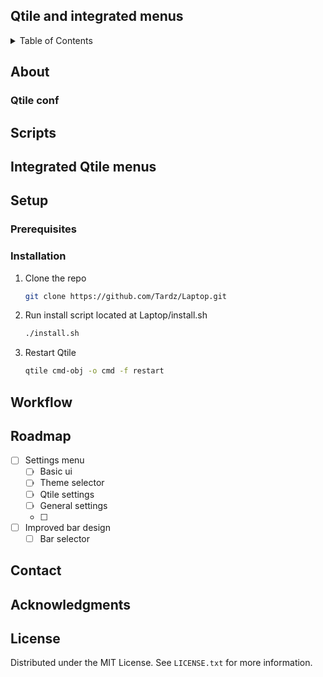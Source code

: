 <a name="readme-top"></a>
<!-- ABOUT THE PROJECT -->
## Qtile and integrated menus
<!-- TABLE OF CONTENTS -->
<details>
  <summary>Table of Contents</summary>
  <ol>
    <li>
      <a href="#About">About</a>
      <ul>
        <li><a href="#QtileConf">Qtile conf</a></li>
        <li><a href="#Scripts">Scripts</a></li>
        <li><a href="#Menus">Integrated Qtile menus</a></li>
      </ul>
    </li>
    <li>
      <a href="#getting-started">Setup</a>
      <ul>
        <li><a href="#prerequisites">Prerequisites</a></li>
        <li><a href="#installation">Installation</a></li>
      </ul>
    </li>
    <li><a href="#usage">Usage</a></li>
    <li><a href="#roadmap">Roadmap</a></li>
    <li><a href="#license">License</a></li>
    <li><a href="#contact">Contact</a></li>
    <li><a href="#acknowledgments">Acknowledgments</a></li>
  </ol>
</details>

## About

### Qtile conf

## Scripts

## Integrated Qtile menus

## Setup

### Prerequisites

### Installation 
1. Clone the repo

   ```sh
   git clone https://github.com/Tardz/Laptop.git
   ```
   
2. Run install script located at Laptop/install.sh
   
   ```sh
   ./install.sh
   ```
   
3. Restart Qtile
   
   ```sh
   qtile cmd-obj -o cmd -f restart
   ```



<!-- USAGE EXAMPLES -->
## Workflow

<!-- ROADMAP -->
## Roadmap

- [ ] Settings menu
    - [ ] Basic ui
    - [ ] Theme selector
    - [ ] Qtile settings
    - [ ] General settings
    - [ ] 

- [ ] Improved bar design
    - [ ] Bar selector

<!-- CONTACT -->
## Contact

<!-- ACKNOWLEDGMENTS -->
## Acknowledgments

<!-- LICENSE -->
## License

Distributed under the MIT License. See `LICENSE.txt` for more information.

